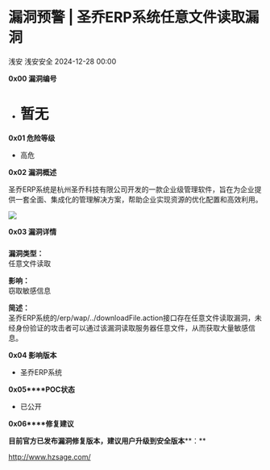 #  漏洞预警 | 圣乔ERP系统任意文件读取漏洞   
浅安  浅安安全   2024-12-28 00:00  
  
**0x00 漏洞编号**  
- # 暂无  
  
**0x01 危险等级**  
- 高危  
  
**0x02 漏洞概述**  
  
圣乔ERP系统是杭州圣乔科技有限公司开发的一款企业级管理软件，旨在为企业提供一套全面、集成化的管理解决方案，帮助企业实现资源的优化配置和高效利用。  
  
![](https://mmbiz.qpic.cn/sz_mmbiz_png/7stTqD182SUlxtwpd4P0rFf3icGicd7SNwu2apyxNc1vbICDA5ZZd5ZeaQzmdNmqwROugCWOhErIjb4SaGgia5orQ/640?wx_fmt=png&from=appmsg "")  
  
**0x03 漏洞详情**  
###   
  
**漏洞类型：**  
任意文件读取  
  
**影响：**  
窃取敏感信息  
  
**简述：**  
圣乔ERP系统的/erp/wap/../downloadFile.action接口存在任意文件读取漏洞，未经身份验证的攻击者可以通过该漏洞读取服务器任意文件，从而获取大量敏感信息。  
  
**0x04 影响版本**  
- 圣乔ERP系统  
  
**0x05****POC状态**  
- 已公开  
  
**0x06****修复建议**  
  
**目前官方已发布漏洞修复版本，建议用户升级到安全版本****：**  
  
http://www.hzsage.com/  
  
  
  
